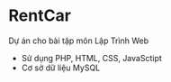 # RentCar
Dự án cho bài tập môn Lập Trình Web 
  + Sử dụng PHP, HTML, CSS, JavaSctipt
  + Cơ sở dữ liệu MySQL
